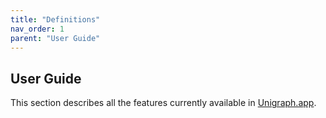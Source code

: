 ```yaml
---
title: "Definitions"
nav_order: 1
parent: "User Guide"
---
```


## User Guide

This section describes all the features currently available in [Unigraph.app](<https://unigraph.vercel.app>).
